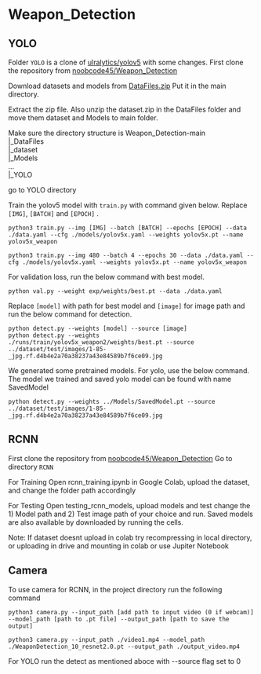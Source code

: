 # Weapon_Detection

## YOLO
Folder `YOLO` is a clone of [ulralytics/yolov5](https://github.com/ultralytics/yolov5.git) with some changes.
First clone the repository from [noobcode45/Weapon_Detection](https://github.com/noobcoder45/Weapon_Detection.git)

Download datasets and models from [DataFiles.zip](https://drive.google.com/drive/folders/1U7CdoC5UQ9QmmMAO34Fh85uKQ2s1O4a2?usp=sharing)
Put it in the main directory.

Extract the zip file. Also unzip the dataset.zip in the DataFiles folder and move them dataset and Models to main folder.

Make sure the directory structure is
Weapon_Detection-main  
|_DataFiles \
|_dataset \
|_Models \
    ... \
|_YOLO 

go to YOLO directory

Train the yolov5 model with `train.py` with command given below. Replace `[IMG]`, `[BATCH]` and `[EPOCH]` .
```
python3 train.py --img [IMG] --batch [BATCH] --epochs [EPOCH] --data ./data.yaml --cfg ./models/yolov5x.yaml --weights yolov5x.pt --name yolov5x_weapon
```
```
python3 train.py --img 480 --batch 4 --epochs 30 --data ./data.yaml --cfg ./models/yolov5x.yaml --weights yolov5x.pt --name yolov5x_weapon
```

For validation loss, run the below command with best model.
```
python val.py --weight exp/weights/best.pt --data ./data.yaml
```

Replace `[model]` with path for best model and `[image]` for image path and run the below command for detection.
```
python detect.py --weights [model] --source [image]
python detect.py --weights ./runs/train/yolov5x_weapon2/weights/best.pt --source ../dataset/test/images/1-85-_jpg.rf.d4b4e2a70a38237a43e84589b7f6ce09.jpg
```
We generated some pretrained models. For yolo, use the below command. The model we trained and saved yolo model can be found with name SavedModel
```
python detect.py --weights ../Models/SavedModel.pt --source ../dataset/test/images/1-85-_jpg.rf.d4b4e2a70a38237a43e84589b7f6ce09.jpg
```

## RCNN
First clone the repository from [noobcode45/Weapon_Detection](https://github.com/noobcoder45/Weapon_Detection.git)
Go to directory `RCNN`

For Training 
Open rcnn_training.ipynb in Google Colab, upload the dataset, and change the folder path accordingly

For Testing
Open testing_rcnn_models, upload models and test change the 1) Model path and 2) Test image path of your choice and run.
Saved models are also available by downloaded by running the cells.

Note: If dataset doesnt upload in colab try recompressing in local directory, or uploading in drive and mounting in colab or use Jupiter Notebook

## Camera
To use camera for RCNN, in the project directory run the following command
```
python3 camera.py --input_path [add path to input video (0 if webcam)] --model_path [path to .pt file] --output_path [path to save the output]
```
```
python3 camera.py --input_path ./video1.mp4 --model_path ./WeaponDetection_10_resnet2.0.pt --output_path ./output_video.mp4
```
For YOLO run the detect as mentioned aboce with --source flag set to 0


